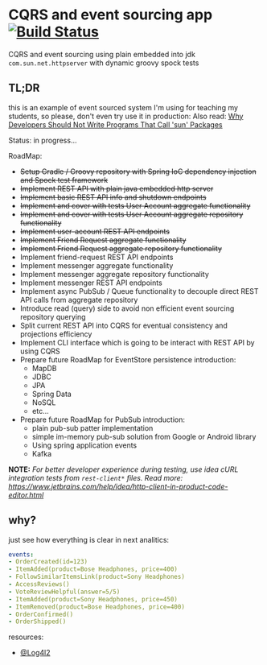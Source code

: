 # CQRS and event sourcing app [![Build Status](https://travis-ci.org/daggerok/event-sourced-user-management.svg?branch=master)](https://travis-ci.org/daggerok/event-sourced-user-management)
CQRS and event sourcing using plain embedded into jdk `com.sun.net.httpserver` with dynamic groovy spock tests

## TL;DR
this is an example of event sourced system I'm using for teaching my students, so please, don't even try 
use it in production: Also read: [Why Developers Should Not Write Programs That Call 'sun' Packages](https://www.oracle.com/technetwork/java/faq-sun-packages-142232.html)

Status: in progress...

RoadMap:
- ~~Setup Gradle / Groovy repository with Spring IoC dependency injection and Spock test framework~~
- ~~Implement REST API with plain java embedded http server~~
- ~~Implement basic REST API info and shutdown endpoints~~
- ~~Implement and cover with tests User Account aggregate functionality~~
- ~~Implement and cover with tests User Account aggregate repository functionality~~
- ~~Implement user-account REST API endpoints~~
- ~~Implement Friend Request aggregate functionality~~
- ~~Implement Friend Request aggregate repository functionality~~
- Implement friend-request REST API endpoints
- Implement messenger aggregate functionality
- Implement messenger aggregate repository functionality
- Implement messenger REST API endpoints
- Implement async PubSub / Queue functionality to decouple direct REST API calls from aggregate repository
- Introduce read (query) side to avoid non efficient event sourcing repository querying
- Split current REST API into CQRS for eventual consistency and projections efficiency
- Implement CLI interface which is going to be interact with REST API by using CQRS
- Prepare future RoadMap for EventStore persistence introduction:
  - MapDB
  - JDBC
  - JPA
  - Spring Data
  - NoSQL
  - etc...
- Prepare future RoadMap for PubSub introduction:
  - plain pub-sub patter implementation
  - simple im-memory pub-sub solution from Google or Android library
  - Using spring application events
  - Kafka

<!--

_run kafka_

```bash
rm -rf /tmp/c ; git clone --depth=1 https://github.com/confluentinc/cp-docker-images.git /tmp/c
docker-compose -f /tmp/c/examples/kafka-single-node/docker-compose.yml up -d
docker-compose -f /tmp/c/examples/kafka-single-node/docker-compose.yml down -v --rmi local
```

_run app and test_

```bash
./gradlew run

http :8080/api/v1/messages message=hello
http :8080/api/v1/messages message=world
http :8080/api/v1/messages
http :8080
```

-->

**NOTE:** _For better developer experience during testing, use idea cURL integration tests from `rest-client*` files. Read more: https://www.jetbrains.com/help/idea/http-client-in-product-code-editor.html_

## why?

just see how everything is clear in next analitics:

```yaml
events:
- OrderCreated(id=123)
- ItemAdded(product=Bose Headphones, price=400)
- FollowSimilarItemsLink(product=Sony Headphones)
- AccessReviews()
- VoteReviewHelpful(answer=5/5)
- ItemAdded(product=Sony Headphones, price=450)
- ItemRemoved(product=Bose Headphones, price=400)
- OrderConfirmed()
- OrderShipped()
```

resources:

* [@Log4l2](https://logging.apache.org/log4j/2.x/maven-artifacts.html)

<!--

* [YouTube: Building Event Driven Systems with Spring Cloud Stream](https://www.youtube.com/watch?v=LvmPa7YKgqM&t=2673s)
* [YouTube: 2018-10 Advanced Microservices Patterns: CQRS and Event Sourcing](https://www.youtube.com/watch?v=W_wySQ0lTI4&t=1448s)

-->
